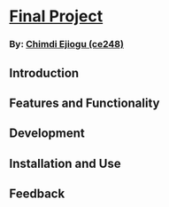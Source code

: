 # [Final Project](https://github.com/cejiogu/final_project)
### By: [Chimdi Ejiogu (ce248)](https://github.com/cejiogu/)

## Introduction

## Features and Functionality

## Development

## Installation and Use

## Feedback
